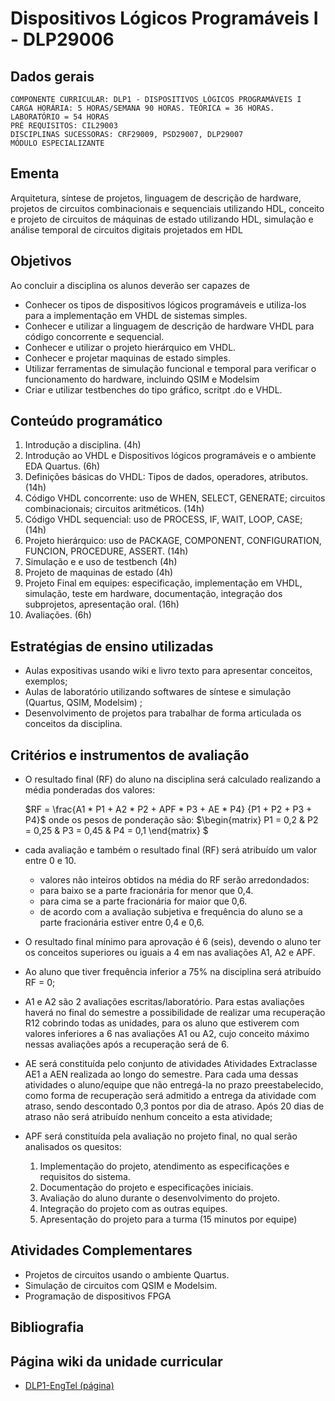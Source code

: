 # Dispositivos Lógicos Programáveis I - DLP29006
## Dados gerais
    COMPONENTE CURRICULAR: DLP1 - DISPOSITIVOS LÓGICOS PROGRAMÁVEIS I 
    CARGA HORÁRIA: 5 HORAS/SEMANA 90 HORAS. TEÓRICA = 36 HORAS. LABORATÓRIO = 54 HORAS
    PRÉ REQUISITOS: CIL29003
    DISCIPLINAS SUCESSORAS: CRF29009, PSD29007, DLP29007
    MÓDULO ESPECIALIZANTE 

## Ementa
Arquitetura, síntese de projetos, linguagem de descrição de hardware, projetos de circuitos combinacionais e sequenciais utilizando HDL, conceito e projeto de circuitos de máquinas de estado utilizando HDL, simulação e análise temporal de circuitos digitais projetados em HDL 

## Objetivos
Ao concluir a disciplina os alunos deverão ser capazes de
- Conhecer os tipos de dispositivos lógicos programáveis e utiliza-los para a implementação em VHDL de sistemas simples.
- Conhecer e utilizar a linguagem de descrição de hardware VHDL para código concorrente e sequencial.
- Conhecer e utilizar o projeto hierárquico em VHDL.
- Conhecer e projetar maquinas de estado simples.
- Utilizar ferramentas de simulação funcional e temporal para verificar o funcionamento do hardware, incluindo QSIM e Modelsim
- Criar e utilizar testbenches do tipo gráfico, scritpt .do e VHDL. 

## Conteúdo programático
1. Introdução a disciplina. (4h) 
2. Introdução ao VHDL e Dispositivos lógicos programáveis e o ambiente EDA Quartus. (6h) 
3. Definições básicas do VHDL: Tipos de dados, operadores, atributos. (14h) 
4. Código VHDL concorrente: uso de WHEN, SELECT, GENERATE; circuitos combinacionais; circuitos aritméticos. (14h) 
5. Código VHDL sequencial: uso de PROCESS, IF, WAIT, LOOP, CASE; (14h) 
6. Projeto hierárquico: uso de PACKAGE, COMPONENT, CONFIGURATION, FUNCION, PROCEDURE, ASSERT. (14h) 
7. Simulação e e uso de testbench (4h) 
3. Projeto de maquinas de estado (4h) 
9. Projeto Final em equipes: especificação, implementação em VHDL, simulação, teste em hardware, documentação, integração dos subprojetos, apresentação oral. (16h) 
10. Avaliações. (6h) 

## Estratégias de ensino utilizadas
- Aulas expositivas usando wiki e livro texto para apresentar conceitos, exemplos;
- Aulas de laboratório utilizando softwares de síntese e simulação (Quartus, QSIM, Modelsim) ;
- Desenvolvimento de projetos para trabalhar de forma articulada os conceitos da disciplina. 

## Critérios e instrumentos de avaliação
- O resultado final (RF) do aluno na disciplina será calculado realizando a média ponderadas dos valores: 

  $RF = \frac{A1 * P1 + A2 * P2 + APF * P3 + AE * P4} {P1 + P2 + P3 + P4}$ 
  onde os pesos de ponderação são: 
  $\begin{matrix} P1 = 0,2 & P2 = 0,25 & P3 = 0,45 & P4 = 0,1 \end{matrix} $


- cada avaliação e também o resultado final (RF) será atribuído um valor entre 0 e 10.
  - valores não inteiros obtidos na média do RF serão arredondados: 
  - para baixo se a parte fracionária for menor que 0,4. 
  - para cima se a parte fracionária for maior que 0,6. 
  - de acordo com a avaliação subjetiva e frequência do aluno se a parte fracionária estiver entre 0,4 e 0,6. 

- O resultado final mínimo para aprovação é 6 (seis), devendo o aluno ter os conceitos superiores ou iguais a 4 em nas avaliações A1, A2 e APF.
- Ao aluno que tiver frequência inferior a 75% na disciplina será atribuído RF = 0; 
- A1 e A2 são 2 avaliações escritas/laboratório. Para estas avaliações haverá no final do semestre a possibilidade de realizar uma recuperação R12 cobrindo todas as unidades, para os aluno que estiverem com valores inferiores a 6 nas avaliações A1 ou A2, cujo conceito máximo nessas avaliações após a recuperação será de 6.
- AE será constituída pelo conjunto de atividades Atividades Extraclasse AE1 a AEN realizada ao longo do semestre. Para cada uma dessas atividades o aluno/equipe que não entregá-la no prazo preestabelecido, como forma de recuperação será admitido a entrega da atividade com atraso, sendo descontado 0,3 pontos por dia de atraso. Após 20 dias de atraso não será atribuído nenhum conceito a esta atividade;
- APF será constituída pela avaliação no projeto final, no qual serão analisados os quesitos: 

  1. Implementação do projeto, atendimento as especificações e requisitos do sistema. 
  2. Documentação do projeto e especificações iniciais. 
  3. Avaliação do aluno durante o desenvolvimento do projeto. 
  4. Integração do projeto com as outras equipes. 
  5. Apresentação do projeto para a turma (15 minutos por equipe) 

## Atividades Complementares

- Projetos de circuitos usando o ambiente Quartus.
- Simulação de circuitos com QSIM e Modelsim.
- Programação de dispositivos FPGA 

## Bibliografia 


## Página wiki da unidade curricular
-  [DLP1-EngTel (página)](http://bit.ly/IFSC-DLP29006)